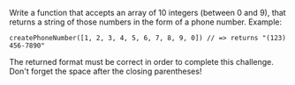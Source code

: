 Write a function that accepts an array of 10 integers (between 0 and 9), that returns a string of those numbers in the form of a phone number.
Example:
```
createPhoneNumber([1, 2, 3, 4, 5, 6, 7, 8, 9, 0]) // => returns "(123) 456-7890"
```
The returned format must be correct in order to complete this challenge.
Don't forget the space after the closing parentheses!
